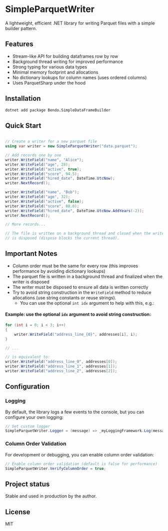 # SimpleParquetWriter

A lightweight, efficient .NET library for writing Parquet files with a simple builder pattern.

## Features

- Stream-like API for building dataframes row by row
- Background thread writing for improved performance
- Strong typing for various data types
- Minimal memory footprint and allocations
- No dictionary lookups for column names (uses ordered columns)
- Uses ParquetSharp under the hood

## Installation

```bash
dotnet add package Bendo.SimpleDataFrameBuilder
```

## Quick Start

```csharp

// Create a writer for a new parquet file
using var writer = new SimpleParquetWriter("data.parquet");

// Add records one by one
writer.WriteField("name", "Alice");
writer.WriteField("age", 28);
writer.WriteField("active", true);
writer.WriteField("score", 94.5);
writer.WriteField("hired_date", DateTime.UtcNow);
writer.NextRecord();

writer.WriteField("name", "Bob");
writer.WriteField("age", 32);
writer.WriteField("active", false);
writer.WriteField("score", 88.0);
writer.WriteField("hired_date", DateTime.UtcNow.AddYears(-2));
writer.NextRecord();

// More records...

// The file is written on a background thread and closed when the writer 
// is disposed (dispose blocks the current thread).
```

## Important Notes

- Column order must be the same for every row (this improves performance by avoiding dictionary lookups)
- The parquet file is written in a background thread and finalized when the writer is disposed
- The writer must be disposed to ensure all data is written correctly
- Try to avoid string construction in the `WriteField` method to reduce allocations (use string constants or reuse strings). 
  - You can use the optional `int idx` argument to help with this, e.g.:

#### Example: use the optional `idx` argument to avoid string construction:
```csharp
for (int i = 0; i < 3; i++)
{    
    writer.WriteField("address_line_{0}", addresses[i], i);
}

// ...

// is equivalent to:
writer.WriteField("address_line_0", addresses[0]);
writer.WriteField("address_line_1", addresses[1]);
writer.WriteField("address_line_2", addresses[2]);
```

## Configuration

### Logging

By default, the library logs a few events to the console, but you can configure your own logging:

```csharp
// Set custom logger
SimpleParquetWriter.Logger = (message) => _myLoggingFramework.Log(message);
```

### Column Order Validation

For development or debugging, you can enable column order validation:

```csharp
// Enable column order validation (default is false for performance)
SimpleParquetWriter.VerifyColumnOrder = true;
```

## Project status

Stable and used in production by the author.

## License

MIT